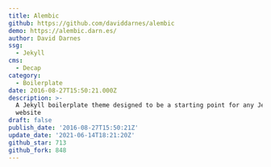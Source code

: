 ```yaml
---
title: Alembic
github: https://github.com/daviddarnes/alembic
demo: https://alembic.darn.es/
author: David Darnes
ssg:
  - Jekyll
cms:
  - Decap
category:
  - Boilerplate
date: 2016-08-27T15:50:21.000Z
description: >-
  A Jekyll boilerplate theme designed to be a starting point for any Jekyll
  website
draft: false
publish_date: '2016-08-27T15:50:21Z'
update_date: '2021-06-14T18:21:20Z'
github_star: 713
github_fork: 848
---
```


